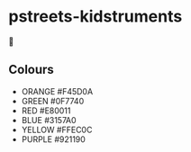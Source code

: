 # pstreets-kidstruments
🐥

## Colours
- ORANGE #F45D0A
- GREEN #0F7740
- RED #E80011 
- BLUE #3157A0
- YELLOW #FFEC0C
- PURPLE #921190